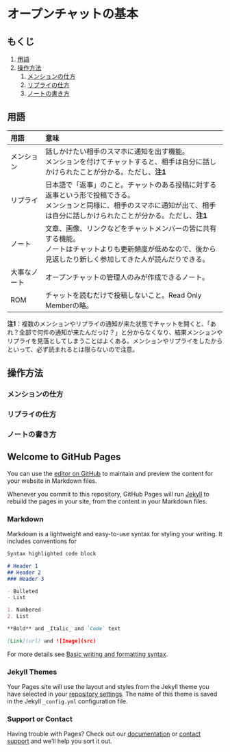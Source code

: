 # オープンチャットの基本

## もくじ
1. [用語](#words)
1. [操作方法](#operations)
    1. [メンションの仕方](#how-to-mention)
    1. [リプライの仕方](#how-to-reply)
    1. [ノートの書き方](#how-to-create-note)

<a id="words"></a>
## 用語

|用語|意味|
|:---|:---|
|メンション|話しかけたい相手のスマホに通知を出す機能。<br>メンションを付けてチャットすると、相手は自分に話しかけられたことが分かる。ただし、**注1**|
|リプライ|日本語で「返事」のこと。チャットのある投稿に対する返事という形で投稿できる。<br>メンションと同様に、相手のスマホに通知が出て、相手は自分に話しかけられたことが分かる。ただし、**注1**|
|ノート|文章、画像、リンクなどをチャットメンバーの皆に共有する機能。<br>ノートはチャットよりも更新頻度が低めなので、後から見返したり新しく参加してきた人が読んだりできる。|
|大事なノート|オープンチャットの管理人のみが作成できるノート。|
|ROM|チャットを読むだけで投稿しないこと。Read Only Memberの略。|

**注1**：複数のメンションやリプライの通知が来た状態でチャットを開くと、「あれ？全部で何件の通知が来たんだっけ？」と分からなくなり、結果メンションやリプライを見落としてしまうことはよくある。メンションやリプライをしたからといって、必ず読まれるとは限らないので注意。

<a id="operations"></a>
## 操作方法

<a id="how-to-mention"></a>
### メンションの仕方

<a id="how-to-reply"></a>
### リプライの仕方

<a id="how-to-create-note"></a>
### ノートの書き方




## Welcome to GitHub Pages

You can use the [editor on GitHub](https://github.com/kusa-mochi/line-open-chat-faq/edit/gh-pages/index.md) to maintain and preview the content for your website in Markdown files.

Whenever you commit to this repository, GitHub Pages will run [Jekyll](https://jekyllrb.com/) to rebuild the pages in your site, from the content in your Markdown files.

### Markdown

Markdown is a lightweight and easy-to-use syntax for styling your writing. It includes conventions for

```markdown
Syntax highlighted code block

# Header 1
## Header 2
### Header 3

- Bulleted
- List

1. Numbered
2. List

**Bold** and _Italic_ and `Code` text

[Link](url) and ![Image](src)
```

For more details see [Basic writing and formatting syntax](https://docs.github.com/en/github/writing-on-github/getting-started-with-writing-and-formatting-on-github/basic-writing-and-formatting-syntax).

### Jekyll Themes

Your Pages site will use the layout and styles from the Jekyll theme you have selected in your [repository settings](https://github.com/kusa-mochi/line-open-chat-faq/settings/pages). The name of this theme is saved in the Jekyll `_config.yml` configuration file.

### Support or Contact

Having trouble with Pages? Check out our [documentation](https://docs.github.com/categories/github-pages-basics/) or [contact support](https://support.github.com/contact) and we’ll help you sort it out.
